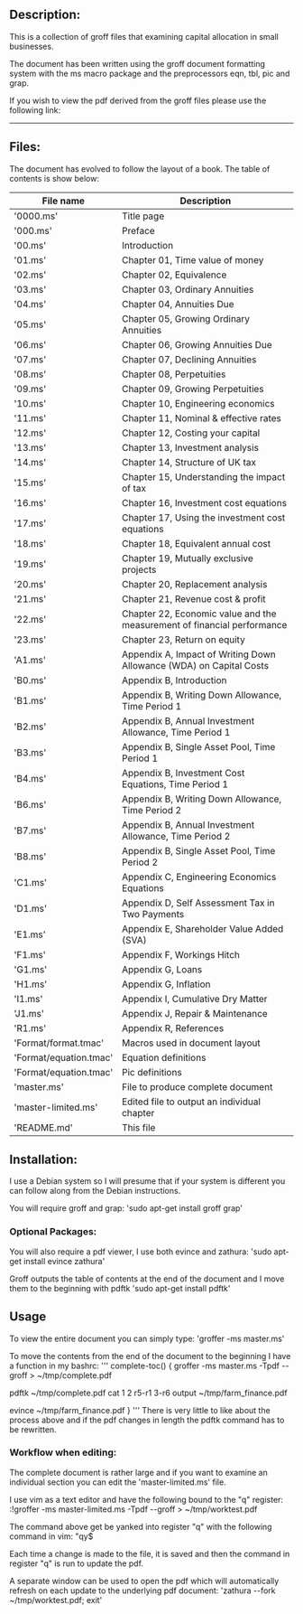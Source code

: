 ## Description:
This is a collection of groff files that examining capital allocation in small
businesses.

The document has been written using the groff document formatting system with
the ms macro package and the preprocessors eqn, tbl, pic and grap.

If you wish to view the pdf derived from the groff files please use the
following link:

---

## Files:
The document has evolved to follow the layout of a book. The table of contents
is show below:

File name | Description
--------- | -----------
'0000.ms' | Title page
'000.ms' | Preface
'00.ms' | Introduction
'01.ms' | Chapter 01, Time value of money
'02.ms' | Chapter 02, Equivalence
'03.ms' | Chapter 03, Ordinary Annuities
'04.ms' | Chapter 04, Annuities Due
'05.ms' | Chapter 05, Growing Ordinary Annuities
'06.ms' | Chapter 06, Growing Annuities Due
'07.ms' | Chapter 07, Declining Annuities
'08.ms' | Chapter 08, Perpetuities
'09.ms' | Chapter 09, Growing Perpetuities
'10.ms' | Chapter 10, Engineering economics
'11.ms' | Chapter 11, Nominal & effective rates
'12.ms' | Chapter 12, Costing your capital
'13.ms' | Chapter 13, Investment analysis
'14.ms' | Chapter 14, Structure of UK tax
'15.ms' | Chapter 15, Understanding the impact of tax
'16.ms' | Chapter 16, Investment cost equations
'17.ms' | Chapter 17, Using the investment cost equations
'18.ms' | Chapter 18, Equivalent annual cost
'19.ms' | Chapter 19, Mutually exclusive projects
'20.ms' | Chapter 20, Replacement analysis
'21.ms' | Chapter 21, Revenue cost & profit
'22.ms' | Chapter 22, Economic value and the measurement of financial performance
'23.ms' | Chapter 23, Return on equity
'A1.ms' | Appendix A, Impact of Writing Down Allowance (WDA) on Capital Costs
'B0.ms' | Appendix B, Introduction
'B1.ms' | Appendix B, Writing Down Allowance, Time Period 1
'B2.ms' | Appendix B, Annual Investment Allowance, Time Period 1
'B3.ms' | Appendix B, Single Asset Pool, Time Period 1
'B4.ms' | Appendix B, Investment Cost Equations, Time Period 1
'B6.ms' | Appendix B, Writing Down Allowance, Time Period 2
'B7.ms' | Appendix B, Annual Investment Allowance, Time Period 2
'B8.ms' | Appendix B, Single Asset Pool, Time Period 2
'C1.ms' | Appendix C, Engineering Economics Equations
'D1.ms' | Appendix D, Self Assessment Tax in Two Payments
'E1.ms' | Appendix E, Shareholder Value Added (SVA)
'F1.ms' | Appendix F, Workings Hitch
'G1.ms' | Appendix G, Loans
'H1.ms' | Appendix G, Inflation
'I1.ms' | Appendix I, Cumulative Dry Matter
'J1.ms' | Appendix J, Repair & Maintenance
'R1.ms' | Appendix R, References
'Format/format.tmac' | Macros used in document layout
'Format/equation.tmac' | Equation definitions
'Format/equation.tmac' | Pic definitions
'master.ms' | File to produce complete document
'master-limited.ms' | Edited file to output an individual chapter
'README.md' | This file

## Installation:
I use a Debian system so I will presume that if your system is different you
can follow along from the Debian instructions.

You will require groff and grap:
'sudo apt-get	install groff grap'

### Optional Packages:
You will also require a pdf viewer, I use both evince and zathura:
'sudo apt-get install evince zathura'

Groff outputs the table of contents at the end of the document and I move them
to the beginning with pdftk
'sudo apt-get install pdftk'

## Usage
To view the entire document you can simply type:
'groffer -ms master.ms'

To move the contents from the end of the document to the beginning I have a
function in my bashrc:
'''
complete-toc()
{
groffer -ms master.ms -Tpdf --groff > ~/tmp/complete.pdf

pdftk ~/tmp/complete.pdf cat 1 2 r5-r1 3-r6 output ~/tmp/farm_finance.pdf

evince ~/tmp/farm_finance.pdf
}
'''
There is very little to like about the process above and if the pdf changes in
length the pdftk command has to be rewritten.

### Workflow when editing:
The complete document is rather large and if you want to examine an individual
section you can edit the 'master-limited.ms' file.

I use vim as a text editor and have the following bound to the "q" register:
:!groffer -ms master-limited.ms -Tpdf --groff > ~/tmp/worktest.pdf

The command above get be yanked into register "q" with the following command in
vim:
"qy$

Each time a change is made to the file, it is saved and then the command in
register "q" is run to update the pdf.

A separate window can be used to open the pdf which will automatically refresh
on each update to the underlying pdf document:
'zathura --fork ~/tmp/worktest.pdf; exit'
